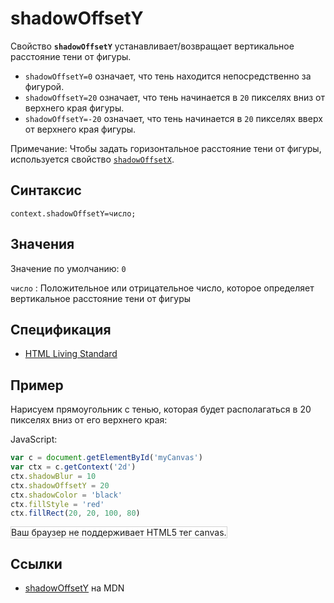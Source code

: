 # shadowOffsetY

Свойство **`shadowOffsetY`** устанавливает/возвращает вертикальное расстояние тени от фигуры.

- `shadowOffsetY=0` означает, что тень находится непосредственно за фигурой.
- `shadowOffsetY=20` означает, что тень начинается в `20` пикселях вниз от верхнего края фигуры.
- `shadowOffsetY=-20` означает, что тень начинается в `20` пикселях вверх от верхнего края фигуры.

Примечание: Чтобы задать горизонтальное расстояние тени от фигуры, используется свойство [`shadowOffsetX`](shadowoffsetx.md).

## Синтаксис

```
context.shadowOffsetY=число;
```

## Значения

Значение по умолчанию: `0`

`число`
: Положительное или отрицательное число, которое определяет вертикальное расстояние тени от фигуры

## Спецификация

- [HTML Living Standard](https://html.spec.whatwg.org/multipage/canvas.html#dom-context-2d-shadowoffsety)

## Пример

Нарисуем прямоугольник с тенью, которая будет располагаться в 20 пикселях вниз от его верхнего края:

JavaScript:

```js
var c = document.getElementById('myCanvas')
var ctx = c.getContext('2d')
ctx.shadowBlur = 10
ctx.shadowOffsetY = 20
ctx.shadowColor = 'black'
ctx.fillStyle = 'red'
ctx.fillRect(20, 20, 100, 80)
```

<canvas id="myCanvas" width="300" height="150" style="border:1px solid #d3d3d3;background:#ffffff;">
Ваш браузер не поддерживает HTML5 тег canvas.
</canvas>
<script>
var c=document.getElementById("myCanvas");
var canvOK=1;
try {c.getContext("2d");}
catch (er) {canvOK=0;}
if (canvOK==1){
var ctx=c.getContext("2d");
ctx.shadowBlur=10;
ctx.shadowOffsetY=20;
ctx.shadowColor="black";
ctx.fillStyle="red";
ctx.fillRect(20,20,100,80);
}
</script>

## Ссылки

- [shadowOffsetY](https://developer.mozilla.org/en-US/docs/Web/API/CanvasRenderingContext2D/shadowOffsetY) на MDN
